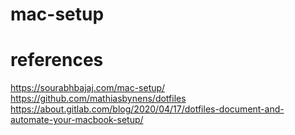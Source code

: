 # mac-setup

# references
https://sourabhbajaj.com/mac-setup/
https://github.com/mathiasbynens/dotfiles
https://about.gitlab.com/blog/2020/04/17/dotfiles-document-and-automate-your-macbook-setup/
